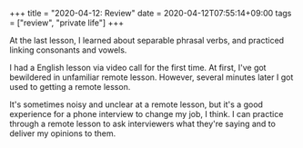 +++
title =  "2020-04-12: Review"
date = 2020-04-12T07:55:14+09:00
tags = ["review", "private life"]
+++

At the last lesson, I learned about separable phrasal verbs,
and practiced linking consonants and vowels.

I had a English lesson via video call for the first time.
At first, I've got bewildered in unfamiliar remote lesson.
However, several minutes later I got used to getting a remote lesson.

It's sometimes noisy and unclear at a remote lesson,
but it's a good experience for a phone interview to change my job, I think.
I can practice through a remote lesson
to ask interviewers what they're saying and to deliver my opinions to them.
